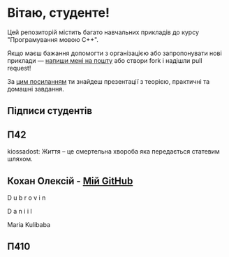 <h1>Вітаю, студенте!</h1>

<p>
  Цей репозиторій містить багато навчальних прикладів до курсу "Програмування мовою C++".
</p>

<p>
  Якщо маєш бажання допомогти з організацією або запропонувати нові приклади — <a href="mailto:bekker.volodymyr.yu@gmail.com">напиши мені на пошту</a> або створи fork і надішли pull request!
</p>

<p>
  За <a href="https://drive.google.com/drive/folders/1BtMh5VwjE0N6-yLrvimsqjiCpj5X-e3P?usp=drive_link" target="_blank">цим посиланням</a> ти знайдеш презентації з теорією, практичні та домашні завдання.
</p>

<section>
<h1> Підписи студентів </h1>
<!--Ваші підписи тут!-->
<section>
  <h2>П42</h2>

  <p>kiossadost: Життя – це смертельна хвороба яка передається статевим шляхом.</p>
  
  <h2> Кохан Олексій - <a href="https://github.com/8KOHAN">Мій GitHub</a> </h2>

  <div>
      <p>D u b r o v i n</p>
      <p>D a n i i l</p>
      <p>Maria Kulibaba</p>
  </div>
  
</section>

<section>
  <h2>П410</h2>
  
</section>

</section>
